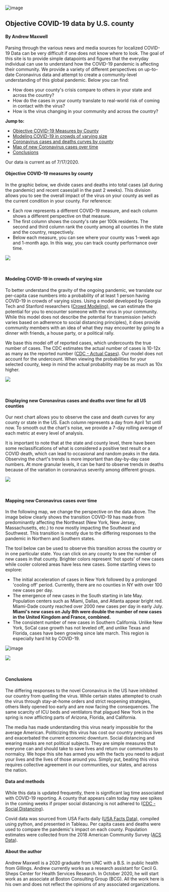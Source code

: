 <!-- Global site tag (gtag.js) - Google Analytics -->
<script async src="https://www.googletagmanager.com/gtag/js?id=UA-172377354-1"></script>
<script>
  window.dataLayer = window.dataLayer || [];
  function gtag(){dataLayer.push(arguments);}
  gtag('js', new Date());

  gtag('config', 'UA-172377354-1');
</script>

![image](https://user-images.githubusercontent.com/67279800/87460136-5fdbbc80-c5da-11ea-9731-4114f1f8354b.png)

## Objective COVID-19 data by U.S. county
#### By Andrew Maxwell

Parsing through the various news and media sources for localized COVID-19 Data can be very difficult if one does not know where to look. The goal of this site is to provide simple datapoints and figures that the everyday individual can use to understand how the COVID-19 pandemic is affecting their community. We provide a variety of different perspectives on up-to-date Coronavirus data and attempt to create a community-level understanding of this global pandemic. Below you can find:
- How does your county's crisis compare to others in your state and across the country?
- How do the cases in your county translate to real-world risk of coming in contact with the virus?
- How is the virus changing in your community and across the country?

**Jump to:**
- [Objective COVID-19 Measures by County](#objective-covid-19-measures-by-county)
- [Modeling COVID-19 in crowds of varying size](#modeling-covid-19-in-crowds-of-varying-size)
- [Coronavirus cases and deaths curves by county](#displaying-new-coronavirus-cases-over-time-for-all-us-counties)
- [Map of new Coronavirus cases over time](#mapping-new-coronavirus-cases-over-time)
- [Conclusions](#conclusions)

Our data is current as of 7/17/2020.

#### Objective COVID-19 measures by county
In the graphic below, we divide cases and deaths into total cases (all during the pandemic) and recent cases(all in the past 2 weeks). This division allows you to see the overall impact of the virus on your county as well as the current condition in your county. For reference:
- Each row represents a different COVID-19 measure, and each column shows a different perspective on that measure. 
- The first column shows the county's rate per 100k residents. The second and third column rank the county among all counties in the state and the country, respectively. 
- Below each measure, you can see where your county was 1-week ago and 1-month ago. In this way, you can track county performance over time. 

<body>
  <style>
    html
  </style>
 <div class='tableauPlaceholder' id='viz1593479889942' style='position: relative'><noscript><a href='#'><img alt=' ' src='https:&#47;&#47;public.tableau.com&#47;static&#47;images&#47;Co&#47;CommunityCovidTableau_v3&#47;Dashboard1&#47;1_rss.png' style='border: none' /></a></noscript><object class='tableauViz'  style='display:none;'><param name='host_url' value='https%3A%2F%2Fpublic.tableau.com%2F' /> <param name='embed_code_version' value='3' /> <param name='site_root' value='' /><param name='name' value='CommunityCovidTableau_v3&#47;Dashboard1' /><param name='tabs' value='no' /><param name='toolbar' value='yes' /><param name='static_image' value='https:&#47;&#47;public.tableau.com&#47;static&#47;images&#47;Co&#47;CommunityCovidTableau_v3&#47;Dashboard1&#47;1.png' /> <param name='animate_transition' value='yes' /><param name='display_static_image' value='yes' /><param name='display_spinner' value='yes' /><param name='display_overlay' value='yes' /><param name='display_count' value='yes' /><param name='language' value='en' /><param name='filter' value='publish=yes' /></object></div>                <script type='text/javascript'>                    var divElement = document.getElementById('viz1593479889942');                    var vizElement = divElement.getElementsByTagName('object')[0];                    if ( divElement.offsetWidth > 800 ) { vizElement.style.width='100%';vizElement.style.height=(divElement.offsetWidth*0.75)+'px';} else if ( divElement.offsetWidth > 500 ) { vizElement.style.width='100%';vizElement.style.height=(divElement.offsetWidth*0.75)+'px';} else { vizElement.style.width='100%';vizElement.style.height=(divElement.offsetWidth*1.77)+'px';}                     var scriptElement = document.createElement('script');                    scriptElement.src = 'https://public.tableau.com/javascripts/api/viz_v1.js';                    vizElement.parentNode.insertBefore(scriptElement, vizElement);                </script>
  </body>
<p>&nbsp;</p>


#### Modeling COVID-19 in crowds of varying size
To better understand the gravity of the ongoing pandemic, we translate our per-capita case numbers into a probability of at least 1 person having COVID-19 in crowds of varying sizes. Using a model developed by Georgia Tech and Stanford researchers ([Crowd Modeling](https://covid19risk.biosci.gatech.edu/)), we can estimate the potential for you to encounter someone with the virus in your community. While this model does not describe the potential for transmission (which varies based on adherence to social distancing principles), it does provide community members with an idea of what they may encounter by going to a dinner with friends, a house party, or a political rally.

We base this model off of reported cases, which undercounts the true number of cases. The CDC estimates the actual number of cases is 10-12x as many as the reported number ([CDC - Actual Cases](https://www.cdc.gov/coronavirus/2019-ncov/cases-updates/commercial-lab-surveys.html)). Our model does not account for the undercount. When viewing the probabilities for your selected county, keep in mind the actual probability may be as much as 10x higher. 

<body>
  <style>
    html
  </style>
<div class='tableauPlaceholder' id='viz1594091521664' style='position: relative'><noscript><a href='#'><img alt=' ' src='https:&#47;&#47;public.tableau.com&#47;static&#47;images&#47;Co&#47;CommunityCovidTableau_Probability&#47;ProbabilityDash&#47;1_rss.png' style='border: none' /></a></noscript><object class='tableauViz'  style='display:none;'><param name='host_url' value='https%3A%2F%2Fpublic.tableau.com%2F' /> <param name='embed_code_version' value='3' /> <param name='site_root' value='' /><param name='name' value='CommunityCovidTableau_Probability&#47;ProbabilityDash' /><param name='tabs' value='no' /><param name='toolbar' value='yes' /><param name='static_image' value='https:&#47;&#47;public.tableau.com&#47;static&#47;images&#47;Co&#47;CommunityCovidTableau_Probability&#47;ProbabilityDash&#47;1.png' /> <param name='animate_transition' value='yes' /><param name='display_static_image' value='yes' /><param name='display_spinner' value='yes' /><param name='display_overlay' value='yes' /><param name='display_count' value='yes' /><param name='language' value='en' /><param name='filter' value='publish=yes' /></object></div>                <script type='text/javascript'>                    var divElement = document.getElementById('viz1594091521664');                    var vizElement = divElement.getElementsByTagName('object')[0];                    if ( divElement.offsetWidth > 800 ) { vizElement.style.width='100%';vizElement.style.height=(divElement.offsetWidth*0.75)+'px';} else if ( divElement.offsetWidth > 500 ) { vizElement.style.width='100%';vizElement.style.height=(divElement.offsetWidth*0.75)+'px';} else { vizElement.style.width='100%';vizElement.style.height='727px';}                     var scriptElement = document.createElement('script');                    scriptElement.src = 'https://public.tableau.com/javascripts/api/viz_v1.js';                    vizElement.parentNode.insertBefore(scriptElement, vizElement);                </script>
  </body>
<p>&nbsp;</p>


#### Displaying new Coronavirus cases and deaths over time for all US counties
Our next chart allows you to observe the case and death curves for any county or state in the US. Each column represents a day from April 1st until now. To smooth out the chart's noise, we provide a 7-day rolling average of each metric at every level of analysis. 

It is important to note that at the state and county level, there have been some reclassifications of what is considered a positive test result or a COVID death, which can lead to occasional and random peaks in the data. Observing the chart's trends is more important than day-by-day case numbers. At more granular levels, it can be hard to observe trends in deaths because of the variation in coronavirus severity among different groups. 

<body>
  <style>
    html
  </style>
<div class='tableauPlaceholder' id='viz1595172124015' style='position: relative'><noscript><a href='#'><img alt=' ' src='https:&#47;&#47;public.tableau.com&#47;static&#47;images&#47;Co&#47;CommunityCovidTableau_Curves&#47;CurvesDash&#47;1_rss.png' style='border: none' /></a></noscript><object class='tableauViz'  style='display:none;'><param name='host_url' value='https%3A%2F%2Fpublic.tableau.com%2F' /> <param name='embed_code_version' value='3' /> <param name='site_root' value='' /><param name='name' value='CommunityCovidTableau_Curves&#47;CurvesDash' /><param name='tabs' value='no' /><param name='toolbar' value='yes' /><param name='static_image' value='https:&#47;&#47;public.tableau.com&#47;static&#47;images&#47;Co&#47;CommunityCovidTableau_Curves&#47;CurvesDash&#47;1.png' /> <param name='animate_transition' value='yes' /><param name='display_static_image' value='yes' /><param name='display_spinner' value='yes' /><param name='display_overlay' value='yes' /><param name='display_count' value='yes' /><param name='language' value='en' /><param name='filter' value='publish=yes' /></object></div>                <script type='text/javascript'>                    var divElement = document.getElementById('viz1595172124015');                    var vizElement = divElement.getElementsByTagName('object')[0];                    if ( divElement.offsetWidth > 800 ) { vizElement.style.width='100%';vizElement.style.height=(divElement.offsetWidth*0.75)+'px';} else if ( divElement.offsetWidth > 500 ) { vizElement.style.width='100%';vizElement.style.height=(divElement.offsetWidth*0.75)+'px';} else { vizElement.style.width='100%';vizElement.style.height=(divElement.offsetWidth*1.77)+'px';}                     var scriptElement = document.createElement('script');                    scriptElement.src = 'https://public.tableau.com/javascripts/api/viz_v1.js';                    vizElement.parentNode.insertBefore(scriptElement, vizElement);                </script>
    </body>
<p>&nbsp;</p>


#### Mapping new Coronavirus cases over time
In the following map, we change the perspective on the data above. The image below clearly shows the transition COVID-19 has made from predominantly affecting the Northeast (New York, New Jersey, Massachusetts, etc.) to now mostly impacting the Southeast and Southwest. This transition is mostly due to the differing responses to the pandemic in Northern and Southern states. 

The tool below can be used to observe this transition across the country or in one particular state. You can click on any county to see the number of new cases in that county. Brighter colors represent 'hot spots' of new cases while cooler colored areas have less new cases. Some startling views to explore:
- The initial acceleration of cases in New York followed by a prolonged 'cooling off' period. Currently, there are no counties in NY with over 100 new cases per day. 
- The emergence of new cases in the South starting in late May. Population centers such as Miami, Dallas, and Atlanta appear bright red. Miami-Dade county reached over 2000 new cases per day in early July. **Miami's new cases on July 8th were double the number of new cases in the United Kingdom and France, combined.**
- The consistent number of new cases in Southern California. Unlike New York, SoCal case growth has not leveled off, and unlike Texas and Florida, cases have been growing since late march. This region is especially hard hit by COVID-19. 

![image](https://user-images.githubusercontent.com/67279800/87197032-38c67780-c2c8-11ea-9fb9-9a341a22f3b6.png)

<body>
  <style>
    html
  </style>
<div class='tableauPlaceholder' id='viz1595172036596' style='position: relative'><noscript><a href='#'><img alt=' ' src='https:&#47;&#47;public.tableau.com&#47;static&#47;images&#47;Co&#47;CommunityCovidTableau_Map&#47;Dashboard2&#47;1_rss.png' style='border: none' /></a></noscript><object class='tableauViz'  style='display:none;'><param name='host_url' value='https%3A%2F%2Fpublic.tableau.com%2F' /> <param name='embed_code_version' value='3' /> <param name='site_root' value='' /><param name='name' value='CommunityCovidTableau_Map&#47;Dashboard2' /><param name='tabs' value='no' /><param name='toolbar' value='yes' /><param name='static_image' value='https:&#47;&#47;public.tableau.com&#47;static&#47;images&#47;Co&#47;CommunityCovidTableau_Map&#47;Dashboard2&#47;1.png' /> <param name='animate_transition' value='yes' /><param name='display_static_image' value='yes' /><param name='display_spinner' value='yes' /><param name='display_overlay' value='yes' /><param name='display_count' value='yes' /><param name='language' value='en' /><param name='filter' value='publish=yes' /></object></div>                <script type='text/javascript'>                    var divElement = document.getElementById('viz1595172036596');                    var vizElement = divElement.getElementsByTagName('object')[0];                    if ( divElement.offsetWidth > 800 ) { vizElement.style.width='100%';vizElement.style.height=(divElement.offsetWidth*0.75)+'px';} else if ( divElement.offsetWidth > 500 ) { vizElement.style.width='100%';vizElement.style.height=(divElement.offsetWidth*0.75)+'px';} else { vizElement.style.width='100%';vizElement.style.height=(divElement.offsetWidth*1.77)+'px';}                     var scriptElement = document.createElement('script');                    scriptElement.src = 'https://public.tableau.com/javascripts/api/viz_v1.js';                    vizElement.parentNode.insertBefore(scriptElement, vizElement);                </script>
  </body>
<p>&nbsp;</p>

#### Conclusions
The differing responses to the novel Coronavirus in the US have inhibited our country from quelling the virus. While certain states attempted to crush the virus through stay-at-home orders and strict reopening strategies, others likely opened too early and are now facing the consequences. The same scarcity of ICU beds and ventilators that plagued New York in the spring is now afflicting parts of Arizona, Florida, and California. 

The media has made understanding this virus nearly impossible for the average American. Politicizing this virus has cost our country precious lives and exacerbated the current economic downturn. Social distancing and wearing masks are not political subjects. They are simple measures that everyone can and should take to save lives and return our communites to normalcy. We hope this site has armed you with the facts you need to adjust your lives and the lives of those around you. Simply put, beating this virus requires collective agreement in our communities, our states, and across the nation. 

#### Data and methods
While this data is updated frequently, there is significant lag time associated with COVID-19 reporting. A county that appears calm today may see spikes in the coming weeks if proper social distancing is not adhered to ([CDC - Social Distancing](https://www.cdc.gov/coronavirus/2019-ncov/prevent-getting-sick/social-distancing.html)). 

Covid data was sourced from USA Facts daily ([USA Facts Data](https://usafacts.org/visualizations/coronavirus-covid-19-spread-map/)), compiled using python, and presented in Tableau. Per capita cases and deaths were used to compare the pandemic's impact on each county. Population estimates were collected from the 2018 American Community Survey ([ACS Data](https://www.census.gov/programs-surveys/acs)). 

#### About the author
Andrew Maxwell is a 2020 graduate from UNC with a B.S. in public health from Gillings. Andrew currently works as a research assistant for Cecil G. Sheps Center for Health Services Research. In October 2020, he will start work as an associate at Boston Consulting Group (BCG). All the work here is his own and does not reflect the opinions of any associated organizations. 
